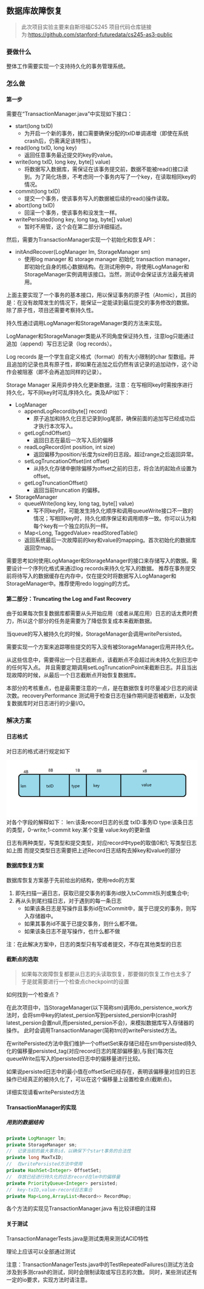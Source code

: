 ## 数据库故障恢复
> 此次项目实验主要来自斯坦福CS245
> 项目代码仓库链接为:https://github.com/stanford-futuredata/cs245-as3-public

### 要做什么
整体工作需要实现一个支持持久化的事务管理系统。
### 怎么做
#### 第一步
需要在“TransactionManager.java”中实现如下接口：
* start(long txID)
    - 为开启一个新的事务，接口需要确保分配的txID单调递增（即使在系统crash后，仍需满足该特性）。
* read(long txID, long key)
    - 返回任意事务最近提交的key的value。
* write(long txID, long key, byte[] value)
    - 将数据写入数据库，需保证在该事务提交前，数据不能被read()接口读到。为了简化场景，不考虑同一个事务内写了一个key，在读取相同key的情况。
* commit(long txID)
    - 提交一个事务，使该事务写入的数据被后续的read()操作读取。
* abort(long txID)
    - 回滚一个事务，使该事务和没发生一样。    
* writePersisted(long key, long tag, byte[] value)
    - 暂时不用管，这个会在第二部分详细描述。

然后，需要为TransactionManager实现一个初始化和恢复API：
* initAndRecover(LogManager lm, StorageManager sm)
    - 使用log manager 和 storage manager 初始化 transaction manager，即初始化自身的核心数据结构。在测试用例中，将使用LogManager和StorageManager实例调用该接口。当然，测试中会保证该方法最先被调用。

上面主要实现了一个事务的基本接口，用以保证事务的原子性（Atomic），其目的是：在没有故障发生的情况下，能保证一定能读到最后提交的事务修改的数据。
除了原子性，项目还需要考察持久性。

持久性通过调用LogManager和StorageManager类的方法来实现。

LogManager和StorageManager类能从不同角度保证持久性，注意log只能通过追加（append）写日志记录（log records）。

Log records 是一个学生自定义格式（format）的有大小限制的char 型数组。并且追加的记录也具有原子性，即如果在追加之后仍然有该记录的追加动作，这个动作会被阻塞（即不会再追加同样的记录）。

Storage Manager 采用异步持久化更新数据，注意：在写相同key时需按序进行持久化，写不同key时可乱序持久化。类及API如下：
- LogManager
    - appendLogRecord(byte[] record)
        - 原子追加和持久化日志记录到log尾部，确保前面的追加写已经成功后才执行本次写入。
    - getLogEndOffset()
        - 返回日志在最后一次写入后的偏移
    - readLogRecord(int position, int size)
        - 返回偏移为position/长度为size的日志段。超过range之后返回异常。
    - setLogTruncationOffset(int offset)
        - 从持久化存储中删除偏移为offset之前的日志，将合法的起始点设置为offset。
    - getLogTruncationOffset()
        - 返回当前truncation 的偏移。
- StorageManager
    - queueWrite(long key, long tag, byte[] value)
        - 写不同key时，可能发生持久化顺序和调用queueWrite接口不一致的情况；写相同key时，持久化顺序保证和调用顺序一致。你可以认为和每个key有一个独立的队列一样。
    - Map<Long, TaggedValue> readStoredTable()
    - 返回系统最后一次故障前的key和value的mapping。首次初始化的数据库返回空map。
      

需要思考如何使用LogManager和StorageManager的接口来存储写入的数据。需要设计一个序列化格式来通过log records来持久化写入的数据。
推荐在事务提交前将待写入的数据缓存在内存中，仅在提交时将数据写入LogManager和StorageManager中。推荐使用redo logging的方式。

#### 第二部分：Truncating the Log and Fast Recovery

由于如果每次恢复数据库都需要从头开始应用（或者从尾应用）日志的话太费时费力，所以这个部分的任务是需要为了降低恢复成本来截断数据。

当queue的写入被持久化的时候，StorageManager会调用writePersisted。

需要实现一个方案来追踪哪些提交的写入没有被StorageManager应用并持久化。

从这些信息中，需要得出一个日志截断点，该截断点不会超过尚未持久化到日志中的任何写入点。
并且需要定期调用setLogTruncationPoint来截断日志。并且当出现故障的时候，从最后一个日志截断点开始恢复数据库。

本部分的考核重点，也是最需要注意的一点，是在数据恢复时尽量减少日志的阅读次数。recoveryPerformance 测试用于检查日志在操作期间是否被截断，以及恢复数据库时对日志进行的少量I/O。

### 解决方案
#### 日志格式
对日志的格式进行规定如下

![日志格式](./Record结构图.png)
对各个字段的解释如下：
len:该条record日志的长度
txID:事务ID
type:该条日志的类型，0-write;1-commit
key:某个变量
value:key的更新值

日志有两种类型，写类型和提交类型，对应record中type的取值0和1;
写类型日志如上图
而提交类型日志需要把上述Record日志结构去掉key和value的部分

#### 数据库恢复方案

数据库恢复方案基于先前给出的结构，使用redo的方案
1. 即先扫描一遍日志，获取已提交事务的事务id放入txCommit队列或集合中;
2. 再从头到尾扫描日志，对于遇到的每一条日志
    - 如果该条日志是写操作且事务id在txCommit中，属于已提交的事务，则写入存储器中。
    - 如果其事务id不属于已提交事务，则什么都不做。
    - 如果该条日志不是写操作，也什么都不做

注：在此解决方案中，日志的类型只有写或者提交，不存在其他类型的日志

#### 截断点的选取
> 如果每次故障恢复都要从日志的头读取恢复，那要做的恢复工作也太多了
> 于是就需要进行一个检查点checkpoint的设置

如何找到一个检查点？

在此次项目中，当StorageManager(以下简称sm)调用do_persistence_work方法时，会将sm中key的latest_persion写到persisted_persion中(crash时latest_persion会置null,而persisted_persion不会)，来模拟数据库写入存储器的操作。
此时会调用TransactionManager(简称tm)的writePersisted方法。

在writePersisted方法中我们维护一个offsetSet来存储已经在sm中persisted持久化的偏移量persisted_tag(对应record日志的尾部偏移量),与我们每次在queueWrite后写入的persisted日志中的偏移量进行比较。

如果说persisted日志中的最小值在offsetSet已经存在，表明该偏移量对应的日志操作已经真正的被持久化了，可以在这个偏移量上设置检查点(截断点)。

详细实现请看writePersisted方法

#### TransactionManager的实现

#####  用到的数据结构
```java
private LogManager lm;
private StorageManager sm;
//	记录当前的最大事务id，以确保下个start事务的合法性
private long MaxTxID;
// 	在writePersisted方法中使用
private HashSet<Integer> OffsetSet;
// 	存放已经进行持久化的日志record在lm中的偏移量
private PriorityQueue<Integer> persisted;
// 	key-txID,value-record日志集合
private Map<Long,ArrayList<Record>> RecordMap;
```
各个方法的实现见TransactionManager.java
有比较详细的注释

#### 关于测试

TransactionManagerTests.java是测试类用来测试ACID特性

理论上应该可以全部通过测试

注意：TransactionManagerTests.java中的TestRepeatedFailures()测试方法会涉及到多测crash的测试，同时会限制读取或写日志的次数。
同时，某些测试还有一定的io要求，实现方法时请注意。

